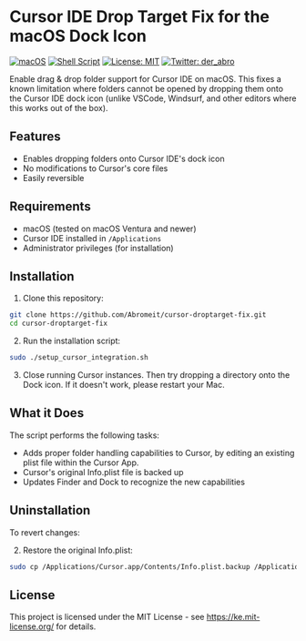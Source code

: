 # Cursor IDE Drop Target Fix for the macOS Dock Icon

[![macOS](https://img.shields.io/badge/-macOS-white?&logo=apple&logoColor=black)](https://www.apple.com/macos)
[![Shell Script](https://img.shields.io/badge/Shell_Script-121011?logo=gnu-bash&logoColor=white)](https://www.gnu.org/software/bash/)
[![License: MIT](https://img.shields.io/badge/License-MIT-green.svg)](https://ke.mit-license.org/)
[![Twitter: der_abro](https://img.shields.io/badge/-@der__abro-1DA1F2?logo=x&logoColor=white)](https://x.com/der_abro)

Enable drag & drop folder support for Cursor IDE on macOS. This fixes a known limitation where folders cannot be opened by dropping them onto the Cursor IDE dock icon (unlike VSCode, Windsurf, and other editors where this works out of the box).


## Features

- Enables dropping folders onto Cursor IDE's dock icon
- No modifications to Cursor's core files
- Easily reversible


## Requirements

- macOS (tested on macOS Ventura and newer)
- Cursor IDE installed in `/Applications`
- Administrator privileges (for installation)


## Installation

1. Clone this repository:
```bash
git clone https://github.com/Abromeit/cursor-droptarget-fix.git
cd cursor-droptarget-fix
```

2. Run the installation script:
```bash
sudo ./setup_cursor_integration.sh
```

3. Close running Cursor instances. Then try dropping a directory onto the Dock icon. If it doesn't work, please restart your Mac.


## What it Does

The script performs the following tasks:
- Adds proper folder handling capabilities to Cursor, by editing an existing plist file within the Cursor App.
- Cursor's original Info.plist file is backed up
- Updates Finder and Dock to recognize the new capabilities


## Uninstallation

To revert changes:

2. Restore the original Info.plist:
```bash
sudo cp /Applications/Cursor.app/Contents/Info.plist.backup /Applications/Cursor.app/Contents/Info.plist
```


## License

This project is licensed under the MIT License - see https://ke.mit-license.org/ for details.
